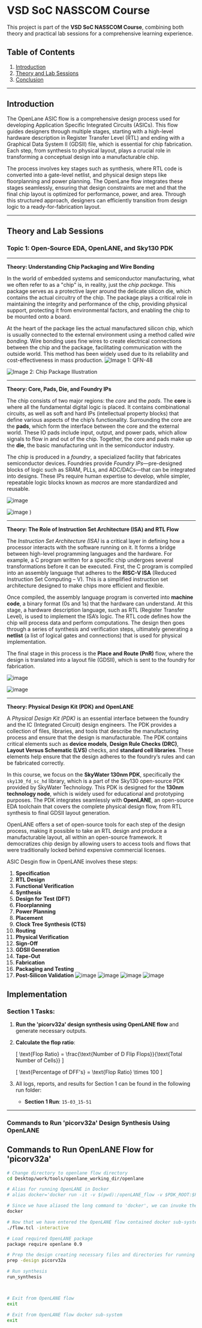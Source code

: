 # VSD SoC NASSCOM Course

This project is part of the **VSD SoC NASSCOM Course**, combining both theory and practical lab sessions for a comprehensive learning experience.

## Table of Contents
1. [Introduction](#introduction)
2. [Theory and Lab Sessions](#theory-and-lab-sessions)
3. [Conclusion](#conclusion)
---

## Introduction

The OpenLane ASIC flow is a comprehensive design process used for developing Application Specific Integrated Circuits (ASICs). This flow guides designers through multiple stages, starting with a high-level hardware description in Register Transfer Level (RTL) and ending with a Graphical Data System II (GDSII) file, which is essential for chip fabrication. Each step, from synthesis to physical layout, plays a crucial role in transforming a conceptual design into a manufacturable chip.

The process involves key stages such as synthesis, where RTL code is converted into a gate-level netlist, and physical design steps like floorplanning and power planning. The OpenLane flow integrates these stages seamlessly, ensuring that design constraints are met and that the final chip layout is optimized for performance, power, and area. Through this structured approach, designers can efficiently transition from design logic to a ready-for-fabrication layout.

---

## Theory and Lab Sessions

### Topic 1: Open-Source EDA, OpenLANE, and Sky130 PDK

---

**Theory: Understanding Chip Packaging and Wire Bonding**

In the world of embedded systems and semiconductor manufacturing, what we often refer to as a "chip" is, in reality, just the *chip package*. This package serves as a protective layer around the delicate silicon die, which contains the actual circuitry of the chip. The package plays a critical role in maintaining the integrity and performance of the chip, providing physical support, protecting it from environmental factors, and enabling the chip to be mounted onto a board.

At the heart of the package lies the actual manufactured silicon chip, which is usually connected to the external environment using a method called *wire bonding*. Wire bonding uses fine wires to create electrical connections between the chip and the package, facilitating communication with the outside world. This method has been widely used due to its reliability and cost-effectiveness in mass production.
![Image 1: QFN-48](https://github.com/user-attachments/assets/b8d4054e-4900-4838-95be-dcea01f6bc24)

![Image 2: Chip Package Illustration](https://github.com/user-attachments/assets/33d265ed-006b-4e1d-a8e5-70590d1a8d02)



---

**Theory: Core, Pads, Die, and Foundry IPs**

The chip consists of two major regions: the *core* and the *pads*. The **core** is where all the fundamental digital logic is placed. It contains combinational circuits, as well as soft and hard IPs (intellectual property blocks) that define various aspects of the chip’s functionality. Surrounding the core are the **pads**, which form the interface between the core and the external world. These IO pads include input, output, and power pads, which allow signals to flow in and out of the chip. Together, the core and pads make up the **die**, the basic manufacturing unit in the semiconductor industry.

The chip is produced in a *foundry*, a specialized facility that fabricates semiconductor devices. Foundries provide *Foundry IPs*—pre-designed blocks of logic such as SRAM, PLLs, and ADC/DACs—that can be integrated into designs. These IPs require human expertise to develop, while simpler, repeatable logic blocks known as *macros* are more standardized and reusable.

![image](https://github.com/user-attachments/assets/667b737c-641b-43c0-ac78-a8b3665d821c)

![image](https://github.com/user-attachments/assets/041d3571-d42f-4ec2-ae2d-4b7dab4de9bb)
)

---

**Theory: The Role of Instruction Set Architecture (ISA) and RTL Flow**

The *Instruction Set Architecture (ISA)* is a critical layer in defining how a processor interacts with the software running on it. It forms a bridge between high-level programming languages and the hardware. For example, a C program written for a specific chip undergoes several transformations before it can be executed. First, the C program is compiled into an assembly language that adheres to the **RISC-V ISA** (Reduced Instruction Set Computing – V). This is a simplified instruction set architecture designed to make chips more efficient and flexible.

Once compiled, the assembly language program is converted into **machine code**, a binary format (0s and 1s) that the hardware can understand. At this stage, a hardware description language, such as RTL (Register Transfer Level), is used to implement the ISA’s logic. The RTL code defines how the chip will process data and perform computations. The design then goes through a series of synthesis and verification steps, ultimately generating a **netlist** (a list of logical gates and connections) that is used for physical implementation.

The final stage in this process is the **Place and Route (PnR)** flow, where the design is translated into a layout file (GDSII), which is sent to the foundry for fabrication.

![image](https://github.com/user-attachments/assets/456c940c-a0ee-49be-86bd-f8a8804c44fa)

![image](https://github.com/user-attachments/assets/ec4446fd-e8a6-4dbf-96fb-bbead8c12302)

---

**Theory: Physical Design Kit (PDK) and OpenLANE**

A *Physical Design Kit (PDK)* is an essential interface between the foundry and the IC (Integrated Circuit) design engineers. The PDK provides a collection of files, libraries, and tools that describe the manufacturing process and ensure that the design is manufacturable. The PDK contains critical elements such as **device models**, **Design Rule Checks (DRC)**, **Layout Versus Schematic (LVS)** checks, and **standard cell libraries**. These elements help ensure that the design adheres to the foundry’s rules and can be fabricated correctly.

In this course, we focus on the **SkyWater 130nm PDK**, specifically the `sky130_fd_sc_hd` library, which is a part of the Sky130 open-source PDK provided by SkyWater Technology. This PDK is designed for the **130nm technology node**, which is widely used for educational and prototyping purposes. The PDK integrates seamlessly with **OpenLANE**, an open-source EDA toolchain that covers the complete physical design flow, from RTL synthesis to final GDSII layout generation.

OpenLANE offers a set of open-source tools for each step of the design process, making it possible to take an RTL design and produce a manufacturable layout, all within an open-source framework. It democratizes chip design by allowing users to access tools and flows that were traditionally locked behind expensive commercial licenses.

ASIC Desgin flow in OpenLANE involves these steps:
1. **Specification**
2. **RTL Design**
3. **Functional Verification**
4. **Synthesis**
5. **Design for Test (DFT)**
6. **Floorplanning**
7. **Power Planning**
8. **Placement**
9. **Clock Tree Synthesis (CTS)**
10. **Routing**
11. **Physical Verification**
12. **Sign-Off**
13. **GDSII Generation**
14. **Tape-Out**
15. **Fabrication**
16. **Packaging and Testing**
17. **Post-Silicon Validation**
![image](https://github.com/user-attachments/assets/78e38bed-fb02-4a8e-81e8-8de6ab39ca77)
![image](https://github.com/user-attachments/assets/d2407621-e9e4-4a40-8480-528156e5e579)
![image](https://github.com/user-attachments/assets/906be7dd-de8e-46be-b55c-eef250228c84)
![image](https://github.com/user-attachments/assets/edc6dc99-bc94-42aa-b8fe-73a748ff1c4f)


## Implementation

### Section 1 Tasks:

1. **Run the 'picorv32a' design synthesis using OpenLANE flow** and generate necessary outputs.
2. **Calculate the flop ratio**:
   
   \[
   \text{Flop Ratio} = \frac{\text{Number of D Flip Flops}}{\text{Total Number of Cells}}
   \]

   \[
   \text{Percentage of DFF's} = \text{Flop Ratio} \times 100
   \]

3. All logs, reports, and results for Section 1 can be found in the following run folder:
   - **Section 1 Run**: `15-03_15-51`

---

### Commands to Run 'picorv32a' Design Synthesis Using OpenLANE
## Commands to Run OpenLANE Flow for 'picorv32a'

```bash
# Change directory to openlane flow directory
cd Desktop/work/tools/openlane_working_dir/openlane

# Alias for running OpenLANE in Docker
# alias docker='docker run -it -v $(pwd):/openLANE_flow -v $PDK_ROOT:$PDK_ROOT -e PDK_ROOT=$PDK_ROOT -u $(id -u $USER):$(id -g $USER) efabless/openlane:v0.21'

# Since we have aliased the long command to 'docker', we can invoke the OpenLANE flow docker sub-system by just running this command
docker

# Now that we have entered the OpenLANE flow contained docker sub-system, invoke the OpenLANE flow in Interactive mode
./flow.tcl -interactive

# Load required OpenLANE package
package require openlane 0.9

# Prep the design creating necessary files and directories for running 'picorv32a'
prep -design picorv32a

# Run synthesis
run_synthesis



# Exit from OpenLANE flow
exit

# Exit from OpenLANE flow docker sub-system
exit
